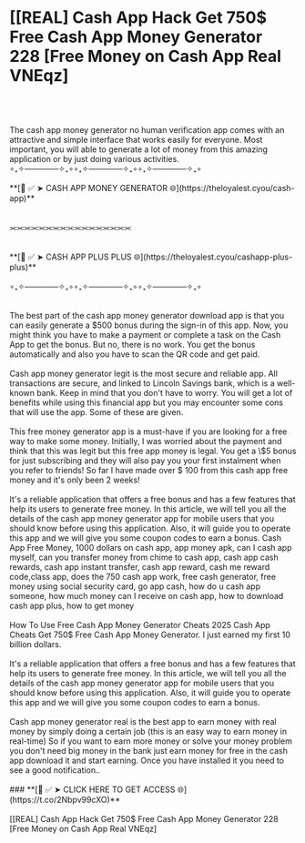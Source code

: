 # [[REAL] Cash App Hack Get 750$ Free Cash App Money Generator 228 [Free Money on Cash App Real VNEqz]
<br>
<br>
<br>The cash app money generator no human verification app comes with an attractive and simple interface that works easily for everyone. Most important, you will able to generate a lot of money from this amazing application or by just doing various activities.
<br>
∘₊✧──────✧₊∘∘₊✧──────✧₊∘∘₊✧──────✧₊∘
<br>
<br>**[📌 ✅ ➤ CASH APP MONEY GENERATOR 🌐](https://theloyalest.cyou/cash-app)**
<br>
<br>
<br>⫘⫘⫘⫘⫘⫘⫘⫘⫘⫘⫘⫘⫘⫘⫘⫘⫘
<br>
<br>
<br>**[📌 ✅ ➤ CASH APP PLUS PLUS 🌐](https://theloyalest.cyou/cashapp-plus-plus)**
<br>
<br>∘₊✧──────✧₊∘∘₊✧──────✧₊∘∘₊✧──────✧₊∘
<br>
<br>
<br>The best part of the cash app money generator download app is that you can easily generate a $500 bonus during the sign-in of this app. Now, you might think you have to make a payment or complete a task on the Cash App to get the bonus. But no, there is no work. You get the bonus automatically and also you have to scan the QR code and get paid.
<br>
<br>Cash app money generator legit is the most secure and reliable app. All transactions are secure, and linked to Lincoln Savings bank, which is a well-known bank. Keep in mind that you don't have to worry. You will get a lot of benefits while using this financial app but you may encounter some cons that will use the app. Some of these are given.
<br>
<br>This free money generator app is a must-have if you are looking for a free way to make some money. Initially, I was worried about the payment and think that this was legit but this free app money is legal. You get a \$5 bonus for just subscribing and they will also pay you your first instalment when you refer to friends! So far I have made over $ 100 from this cash app free money and it's only been 2 weeks!
<br>
<br>It's a reliable application that offers a free bonus and has a few features that help its users to generate free money. In this article, we will tell you all the details of the cash app money generator app for mobile users that you should know before using this application. Also, it will guide you to operate this app and we will give you some coupon codes to earn a bonus. Cash App Free Money, 1000 dollars on cash app, app money apk, can I cash app myself, can you transfer money from chime to cash app, cash app cash rewards, cash app instant transfer, cash app reward, cash me reward code,class app, does the 750 cash app work, free cash generator, free money using social security card, go app cash, how do u cash app someone, how much money can I receive on cash app, how to download cash app plus, how to get money
<br>
<br>How To Use Free Cash App Money Generator Cheats 2025 Cash App Cheats Get 750$ Free Cash App Money Generator. I just earned my first 10 billion dollars.
<br>
<br>It's a reliable application that offers a free bonus and has a few features that help its users to generate free money. In this article, we will tell you all the details of the cash app money generator app for mobile users that you should know before using this application. Also, it will guide you to operate this app and we will give you some coupon codes to earn a bonus.
<br>
<br>Cash app money generator real is the best app to earn money with real money by simply doing a certain job (this is an easy way to earn money in real-time) So if you want to earn more money or solve your money problem you don't need big money in the bank just earn money for free in the cash app download it and start earning. Once you have installed it you need to see a good notification..
<br>
<br>### **[📌 ✅  ➤ CLICK HERE TO GET ACCESS 🌐](https://t.co/2Nbpv99cXO)**
<br>
<br>[[REAL] Cash App Hack Get 750$ Free Cash App Money Generator 228 [Free Money on Cash App Real VNEqz]
<br>
